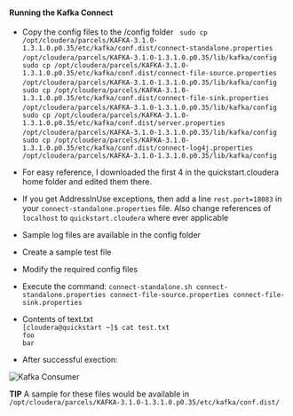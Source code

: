 #### Running the Kafka Connect
* Copy the config files to the /config folder
	` sudo cp /opt/cloudera/parcels/KAFKA-3.1.0-1.3.1.0.p0.35/etc/kafka/conf.dist/connect-standalone.properties /opt/cloudera/parcels/KAFKA-3.1.0-1.3.1.0.p0.35/lib/kafka/config`
	` sudo cp /opt/cloudera/parcels/KAFKA-3.1.0-1.3.1.0.p0.35/etc/kafka/conf.dist/connect-file-source.properties /opt/cloudera/parcels/KAFKA-3.1.0-1.3.1.0.p0.35/lib/kafka/config`
	` sudo cp /opt/cloudera/parcels/KAFKA-3.1.0-1.3.1.0.p0.35/etc/kafka/conf.dist/connect-file-sink.properties /opt/cloudera/parcels/KAFKA-3.1.0-1.3.1.0.p0.35/lib/kafka/config`
	` sudo cp /opt/cloudera/parcels/KAFKA-3.1.0-1.3.1.0.p0.35/etc/kafka/conf.dist/server.properties /opt/cloudera/parcels/KAFKA-3.1.0-1.3.1.0.p0.35/lib/kafka/config`
	` sudo cp /opt/cloudera/parcels/KAFKA-3.1.0-1.3.1.0.p0.35/etc/kafka/conf.dist/connect-log4j.properties /opt/cloudera/parcels/KAFKA-3.1.0-1.3.1.0.p0.35/lib/kafka/config`
	
* For easy reference, I downloaded the first 4 in the quickstart.cloudera home folder and edited them there. 

* If you get AddressInUse exceptions, then add a line `rest.port=18083` in your `connect-standalone.properties` file. Also change references of `localhost` to `quickstart.cloudera` where ever applicable
* Sample log files are available in the config folder
* Create a sample test file
	
* Modify the required config files

* Execute the command:
`connect-standalone.sh connect-standalone.properties connect-file-source.properties connect-file-sink.properties`

* Contents of text.txt  
`[cloudera@quickstart ~]$ cat test.txt`  
`foo`  
`bar`

* After successful exection: 

![Kafka Consumer](../../images/kafka/kafka9.jpg)

**TIP** A sample for these files would be available in `/opt/cloudera/parcels/KAFKA-3.1.0-1.3.1.0.p0.35/etc/kafka/conf.dist/`
